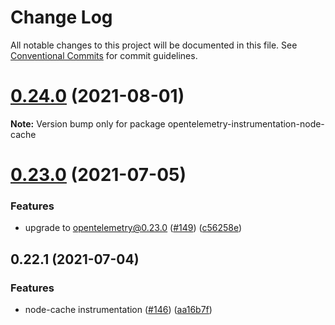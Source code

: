 # Change Log

All notable changes to this project will be documented in this file.
See [Conventional Commits](https://conventionalcommits.org) for commit guidelines.

# [0.24.0](https://github.com/aspecto-io/opentelemetry-ext-js/compare/opentelemetry-instrumentation-node-cache@0.23.0...opentelemetry-instrumentation-node-cache@0.24.0) (2021-08-01)

**Note:** Version bump only for package opentelemetry-instrumentation-node-cache





# [0.23.0](https://github.com/aspecto-io/opentelemetry-ext-js/compare/opentelemetry-instrumentation-node-cache@0.22.1...opentelemetry-instrumentation-node-cache@0.23.0) (2021-07-05)


### Features

* upgrade to opentelemetry@0.23.0 ([#149](https://github.com/aspecto-io/opentelemetry-ext-js/issues/149)) ([c56258e](https://github.com/aspecto-io/opentelemetry-ext-js/commit/c56258eba8885fa7ac9a2d26e4860c30f33fe513))





## 0.22.1 (2021-07-04)


### Features

* node-cache instrumentation ([#146](https://github.com/aspecto-io/opentelemetry-ext-js/issues/146)) ([aa16b7f](https://github.com/aspecto-io/opentelemetry-ext-js/commit/aa16b7f32cdd9624d80338ce7149fbb69edabff8))
